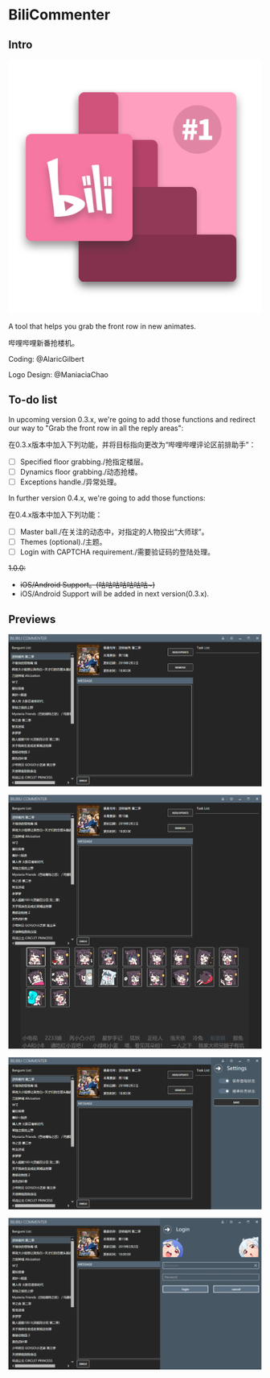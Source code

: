 # BiliCommenter
## Intro

![](logo.png)

A tool that helps you grab the front row in new animates.

哔哩哔哩新番抢楼机。

Coding: @AlaricGilbert

Logo Design: @ManiaciaChao

## To-do list

In upcoming version 0.3.x, we're going to add those functions and redirect our way to "Grab the front row in all the reply areas":

在0.3.x版本中加入下列功能，并将目标指向更改为“哔哩哔哩评论区前排助手”：

* [ ] Specified floor grabbing./抢指定楼层。
* [ ] Dynamics floor grabbing./动态抢楼。
* [ ] Exceptions handle./异常处理。

In further version 0.4.x, we're going to add those functions:

在0.4.x版本中加入下列功能：

* [ ] Master ball./在关注的动态中，对指定的人物投出“大师球”。
* [ ] Themes (optional)./主题。
* [ ] Login with CAPTCHA requirement./需要验证码的登陆处理。

~~1.0.0:~~

* ~~iOS/Android Support。(咕咕咕咕咕咕咕~)~~
* iOS/Android Support will be added in next version(0.3.x).

## Previews

![](imgs/main.png)

![](imgs/emoji.png)

![](imgs/settings.png)

![](imgs/login.png)